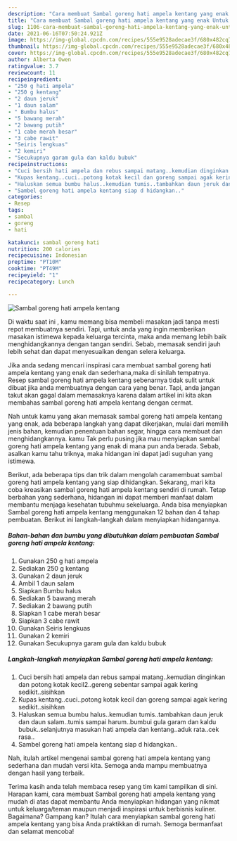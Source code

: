 ```yaml
---
description: "Cara membuat Sambal goreng hati ampela kentang yang enak Untuk Jualan"
title: "Cara membuat Sambal goreng hati ampela kentang yang enak Untuk Jualan"
slug: 1106-cara-membuat-sambal-goreng-hati-ampela-kentang-yang-enak-untuk-jualan
date: 2021-06-16T07:50:24.921Z
image: https://img-global.cpcdn.com/recipes/555e9528adecae3f/680x482cq70/sambal-goreng-hati-ampela-kentang-foto-resep-utama.jpg
thumbnail: https://img-global.cpcdn.com/recipes/555e9528adecae3f/680x482cq70/sambal-goreng-hati-ampela-kentang-foto-resep-utama.jpg
cover: https://img-global.cpcdn.com/recipes/555e9528adecae3f/680x482cq70/sambal-goreng-hati-ampela-kentang-foto-resep-utama.jpg
author: Alberta Owen
ratingvalue: 3.7
reviewcount: 11
recipeingredient:
- "250 g hati ampela"
- "250 g kentang"
- "2 daun jeruk"
- "1 daun salam"
- " Bumbu halus"
- "5 bawang merah"
- "2 bawang putih"
- "1 cabe merah besar"
- "3 cabe rawit"
- "Seiris lengkuas"
- "2 kemiri"
- "Secukupnya garam gula dan kaldu bubuk"
recipeinstructions:
- "Cuci bersih hati ampela dan rebus sampai matang..kemudian dinginkan dan potong kotak kecil2..gereng sebentar sampai agak kering sedikit..sisihkan"
- "Kupas kentang..cuci..potong kotak kecil dan goreng sampai agak kering sedikit..sisihkan"
- "Haluskan semua bumbu halus..kemudian tumis..tambahkan daun jeruk dan daun salam..tumis sampai harum..bumbui gula garam dan kaldu bubuk..selanjutnya masukan hati ampela dan kentang..aduk rata..cek rasa.."
- "Sambel goreng hati ampela kentang siap d hidangkan.."
categories:
- Resep
tags:
- sambal
- goreng
- hati

katakunci: sambal goreng hati 
nutrition: 200 calories
recipecuisine: Indonesian
preptime: "PT10M"
cooktime: "PT49M"
recipeyield: "1"
recipecategory: Lunch

---
```



![Sambal goreng hati ampela kentang](https://img-global.cpcdn.com/recipes/555e9528adecae3f/680x482cq70/sambal-goreng-hati-ampela-kentang-foto-resep-utama.jpg)

Di waktu  saat ini , kamu memang bisa membeli masakan jadi tanpa mesti repot membuatnya sendiri. Tapi, untuk anda yang ingin memberikan masakan istimewa kepada keluarga tercinta, maka anda memang lebih baik menghidangkannya dengan tangan sendiri. Sebab, memasak sendiri jauh lebih sehat dan dapat menyesuaikan dengan selera keluarga.

Jika anda sedang mencari inspirasi cara membuat sambal goreng hati ampela kentang yang enak dan sederhana,maka di sinilah tempatnya. Resep sambal goreng hati ampela kentang  sebenarnya tidak sulit untuk dibuat jika anda membuatnya dengan cara yang benar. Tapi, anda jangan takut akan gagal dalam memasaknya 
karena dalam artikel ini kita akan membahas sambal goreng hati ampela kentang dengan cermat.  



Nah untuk kamu yang akan memasak sambal goreng hati ampela kentang yang enak, ada beberapa langkah yang dapat dikerjakan, mulai dari memilih jenis bahan, kemudian penentuan bahan segar, hingga cara membuat dan menghidangkannya. kamu Tak perlu pusing jika mau menyiapkan sambal goreng hati ampela kentang yang enak di mana pun anda berada. Sebab, asalkan kamu  tahu triknya, maka hidangan ini dapat jadi suguhan yang istimewa.

Berikut, ada beberapa tips dan trik dalam mengolah caramembuat sambal goreng hati ampela kentang yang siap dihidangkan. Sekarang, mari kita coba kreasikan sambal goreng hati ampela kentang sendiri di rumah. Tetap berbahan yang sederhana, hidangan ini dapat memberi manfaat dalam membantu menjaga kesehatan tubuhmu sekeluarga. Anda bisa menyiapkan Sambal goreng hati ampela kentang menggunakan 12 bahan dan 4 tahap pembuatan. Berikut ini langkah-langkah dalam menyiapkan hidangannya.

<!--inarticleads1-->

##### Bahan-bahan dan bumbu yang dibutuhkan dalam pembuatan Sambal goreng hati ampela kentang:

1. Gunakan 250 g hati ampela
1. Sediakan 250 g kentang
1. Gunakan 2 daun jeruk
1. Ambil 1 daun salam
1. Siapkan  Bumbu halus
1. Sediakan 5 bawang merah
1. Sediakan 2 bawang putih
1. Siapkan 1 cabe merah besar
1. Siapkan 3 cabe rawit
1. Gunakan Seiris lengkuas
1. Gunakan 2 kemiri
1. Gunakan Secukupnya garam gula dan kaldu bubuk




<!--inarticleads2-->

##### Langkah-langkah menyiapkan Sambal goreng hati ampela kentang:

1. Cuci bersih hati ampela dan rebus sampai matang..kemudian dinginkan dan potong kotak kecil2..gereng sebentar sampai agak kering sedikit..sisihkan
1. Kupas kentang..cuci..potong kotak kecil dan goreng sampai agak kering sedikit..sisihkan
1. Haluskan semua bumbu halus..kemudian tumis..tambahkan daun jeruk dan daun salam..tumis sampai harum..bumbui gula garam dan kaldu bubuk..selanjutnya masukan hati ampela dan kentang..aduk rata..cek rasa..
1. Sambel goreng hati ampela kentang siap d hidangkan..




Nah, itulah artikel mengenai  sambal goreng hati ampela kentang  yang sederhana dan mudah versi kita. Semoga anda mampu membuatnya dengan hasil yang terbaik. 

Terima kasih anda telah membaca resep yang tim kami tampilkan di sini. Harapan kami, cara membuat  Sambal goreng hati ampela kentang yang mudah di atas dapat membantu Anda menyiapkan hidangan yang nikmat untuk keluarga/teman maupun menjadi inspirasi untuk berbisnis kuliner. Bagaimana? Gampang kan? Itulah cara menyiapkan sambal goreng hati ampela kentang yang bisa Anda praktikkan di rumah. Semoga bermanfaat dan selamat mencoba!

